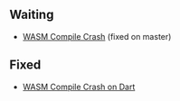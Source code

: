 ## Waiting
* [WASM Compile Crash](https://github.com/flutter/flutter/issues/159760) (fixed on master)

## Fixed
* [WASM Compile Crash on Dart](https://github.com/dart-lang/sdk/issues/57084)